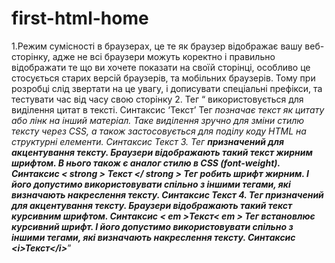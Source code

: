 # first-html-home
1.Режим сумісності в браузерах, це те як браузер відображає вашу веб-сторінку, адже не всі браузери можуть коректно і правильно відображати те що  ви хочете показати на своїй сторінці, особливо це стосується старих версій браузерів, та мобільних браузерів. Тому при розробці слід звертати на це увагу, і дописувати спеціальні префікси, та тестувати час від часу свою сторінку
2. Тег  <q>  використовується для виділення цитат в тексті. 
 Синтаксис   <q>Текст</q>
Тег <cite> позначає текст як цитату або лінк на інший матеріал. Таке виділення зручно для зміни стилю тексту через CSS, а також застосовується для поділу коду HTML на структурні елементи. 
Синтаксис  <cite> Текст </cite>
3. Тег <strong> призначений для акцентування тексту. Браузери відображають такий текст жирним шрифтом. В нього також є аналог стилю в CSS (font-weight).
Синтаксис  < strong > Текст </ strong >
Тег <b>  робить шрифт жирним. І його допустимо використовувати спільно з іншими тегами, які визначають накреслення тексту.
Синтаксис  <b>Текст</b>
4. Тег <em> призначений для акцентування тексту. Браузери відображають такий текст курсивним шрифтом.
Синтаксис  < em >Текст< em >
Тег <i> встановлює курсивний шрифт. І його допустимо використовувати спільно з іншими тегами, які визначають накреслення тексту.
Синтаксис  <і>Текст</і>
